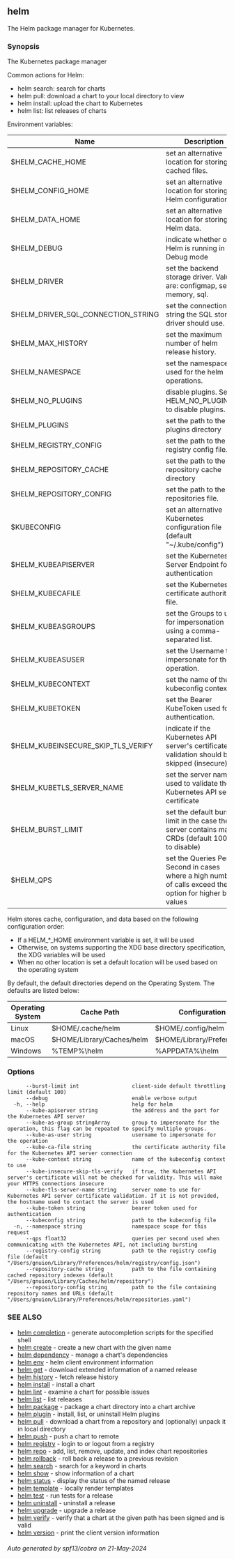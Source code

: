 ## helm

The Helm package manager for Kubernetes.

### Synopsis

The Kubernetes package manager

Common actions for Helm:

- helm search:    search for charts
- helm pull:      download a chart to your local directory to view
- helm install:   upload the chart to Kubernetes
- helm list:      list releases of charts

Environment variables:

| Name                               | Description                                                                                                |
|------------------------------------|------------------------------------------------------------------------------------------------------------|
| $HELM_CACHE_HOME                   | set an alternative location for storing cached files.                                                      |
| $HELM_CONFIG_HOME                  | set an alternative location for storing Helm configuration.                                                |
| $HELM_DATA_HOME                    | set an alternative location for storing Helm data.                                                         |
| $HELM_DEBUG                        | indicate whether or not Helm is running in Debug mode                                                      |
| $HELM_DRIVER                       | set the backend storage driver. Values are: configmap, secret, memory, sql.                                |
| $HELM_DRIVER_SQL_CONNECTION_STRING | set the connection string the SQL storage driver should use.                                               |
| $HELM_MAX_HISTORY                  | set the maximum number of helm release history.                                                            |
| $HELM_NAMESPACE                    | set the namespace used for the helm operations.                                                            |
| $HELM_NO_PLUGINS                   | disable plugins. Set HELM_NO_PLUGINS=1 to disable plugins.                                                 |
| $HELM_PLUGINS                      | set the path to the plugins directory                                                                      |
| $HELM_REGISTRY_CONFIG              | set the path to the registry config file.                                                                  |
| $HELM_REPOSITORY_CACHE             | set the path to the repository cache directory                                                             |
| $HELM_REPOSITORY_CONFIG            | set the path to the repositories file.                                                                     |
| $KUBECONFIG                        | set an alternative Kubernetes configuration file (default "~/.kube/config")                                |
| $HELM_KUBEAPISERVER                | set the Kubernetes API Server Endpoint for authentication                                                  |
| $HELM_KUBECAFILE                   | set the Kubernetes certificate authority file.                                                             |
| $HELM_KUBEASGROUPS                 | set the Groups to use for impersonation using a comma-separated list.                                      |
| $HELM_KUBEASUSER                   | set the Username to impersonate for the operation.                                                         |
| $HELM_KUBECONTEXT                  | set the name of the kubeconfig context.                                                                    |
| $HELM_KUBETOKEN                    | set the Bearer KubeToken used for authentication.                                                          |
| $HELM_KUBEINSECURE_SKIP_TLS_VERIFY | indicate if the Kubernetes API server's certificate validation should be skipped (insecure)                |
| $HELM_KUBETLS_SERVER_NAME          | set the server name used to validate the Kubernetes API server certificate                                 |
| $HELM_BURST_LIMIT                  | set the default burst limit in the case the server contains many CRDs (default 100, -1 to disable)         |
| $HELM_QPS                          | set the Queries Per Second in cases where a high number of calls exceed the option for higher burst values |

Helm stores cache, configuration, and data based on the following configuration order:

- If a HELM_*_HOME environment variable is set, it will be used
- Otherwise, on systems supporting the XDG base directory specification, the XDG variables will be used
- When no other location is set a default location will be used based on the operating system

By default, the default directories depend on the Operating System. The defaults are listed below:

| Operating System | Cache Path                | Configuration Path             | Data Path               |
|------------------|---------------------------|--------------------------------|-------------------------|
| Linux            | $HOME/.cache/helm         | $HOME/.config/helm             | $HOME/.local/share/helm |
| macOS            | $HOME/Library/Caches/helm | $HOME/Library/Preferences/helm | $HOME/Library/helm      |
| Windows          | %TEMP%\helm               | %APPDATA%\helm                 | %APPDATA%\helm          |


### Options

```
      --burst-limit int                 client-side default throttling limit (default 100)
      --debug                           enable verbose output
  -h, --help                            help for helm
      --kube-apiserver string           the address and the port for the Kubernetes API server
      --kube-as-group stringArray       group to impersonate for the operation, this flag can be repeated to specify multiple groups.
      --kube-as-user string             username to impersonate for the operation
      --kube-ca-file string             the certificate authority file for the Kubernetes API server connection
      --kube-context string             name of the kubeconfig context to use
      --kube-insecure-skip-tls-verify   if true, the Kubernetes API server's certificate will not be checked for validity. This will make your HTTPS connections insecure
      --kube-tls-server-name string     server name to use for Kubernetes API server certificate validation. If it is not provided, the hostname used to contact the server is used
      --kube-token string               bearer token used for authentication
      --kubeconfig string               path to the kubeconfig file
  -n, --namespace string                namespace scope for this request
      --qps float32                     queries per second used when communicating with the Kubernetes API, not including bursting
      --registry-config string          path to the registry config file (default "/Users/gnuion/Library/Preferences/helm/registry/config.json")
      --repository-cache string         path to the file containing cached repository indexes (default "/Users/gnuion/Library/Caches/helm/repository")
      --repository-config string        path to the file containing repository names and URLs (default "/Users/gnuion/Library/Preferences/helm/repositories.yaml")
```

### SEE ALSO

* [helm completion](helm_completion.md)	 - generate autocompletion scripts for the specified shell
* [helm create](helm_create.md)	 - create a new chart with the given name
* [helm dependency](helm_dependency.md)	 - manage a chart's dependencies
* [helm env](helm_env.md)	 - helm client environment information
* [helm get](helm_get.md)	 - download extended information of a named release
* [helm history](helm_history.md)	 - fetch release history
* [helm install](helm_install.md)	 - install a chart
* [helm lint](helm_lint.md)	 - examine a chart for possible issues
* [helm list](helm_list.md)	 - list releases
* [helm package](helm_package.md)	 - package a chart directory into a chart archive
* [helm plugin](helm_plugin.md)	 - install, list, or uninstall Helm plugins
* [helm pull](helm_pull.md)	 - download a chart from a repository and (optionally) unpack it in local directory
* [helm push](helm_push.md)	 - push a chart to remote
* [helm registry](helm_registry.md)	 - login to or logout from a registry
* [helm repo](helm_repo.md)	 - add, list, remove, update, and index chart repositories
* [helm rollback](helm_rollback.md)	 - roll back a release to a previous revision
* [helm search](helm_search.md)	 - search for a keyword in charts
* [helm show](helm_show.md)	 - show information of a chart
* [helm status](helm_status.md)	 - display the status of the named release
* [helm template](helm_template.md)	 - locally render templates
* [helm test](helm_test.md)	 - run tests for a release
* [helm uninstall](helm_uninstall.md)	 - uninstall a release
* [helm upgrade](helm_upgrade.md)	 - upgrade a release
* [helm verify](helm_verify.md)	 - verify that a chart at the given path has been signed and is valid
* [helm version](helm_version.md)	 - print the client version information

###### Auto generated by spf13/cobra on 21-May-2024
